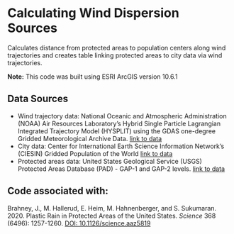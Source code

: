 # Calculating Wind Dispersion Sources

Calculates distance from protected areas to population centers along wind trajectories and creates table linking protected areas to city data via wind trajectories.

**Note:** This code was built using ESRI ArcGIS version 10.6.1

## Data Sources

- Wind trajectory data: National Oceanic and Atmospheric Administration (NOAA) Air Resources Laboratory’s Hybrid Single Particle Lagrangian Integrated Trajectory Model (HYSPLIT) using the GDAS one-degree Gridded Meteorological Archive Data. [link to data](https://www.ready.noaa.gov/HYSPLIT_traj.php)
- City data: Center for International Earth Science Information Network’s (CIESIN) Gridded Population of the World [link to data](https://sedac.ciesin.columbia.edu/data/collection/gpw-v4)
- Protected areas data: United States Geological Service (USGS) Protected Areas Database (PAD) - GAP-1 and GAP-2 levels. [link to data](https://www.usgs.gov/core-science-systems/science-analytics-and-synthesis/gap/science/pad-us-data-download?qt-science_center_objects=0#qt-science_center_objects)

## Code associated with:

Brahney, J., M. Hallerud, E. Heim, M. Hahnenberger, and S. Sukumaran. 2020. Plastic Rain in Protected Areas of the United States. *Science* 368 (6496): 1257-1260. [DOI: 10.1126/science.aaz5819](https://science.sciencemag.org/content/368/6496/1257)
